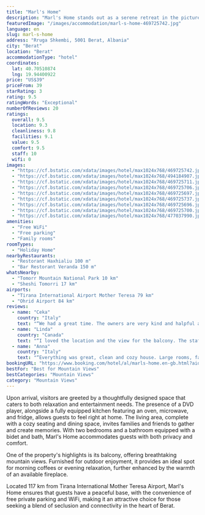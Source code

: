 ```yaml
---
title: "Marl's Home"
description: "Marl's Home stands out as a serene retreat in the picturesque city of Berat, offering guests a unique blend of comfort and convenience."
featuredImage: "/images/accommodation/marl-s-home-469725742.jpg"
language: en
slug: marl-s-home
address: "Rruga Shkembi, 5001 Berat, Albania"
city: "Berat"
location: "Berat"
accommodationType: "hotel"
coordinates:
  lat: 40.70510874
  lng: 19.94400922
price: "US$39"
priceFrom: 39
starRating: 3
rating: 9.5
ratingWords: "Exceptional"
numberOfReviews: 20
ratings:
  overall: 9.5
  location: 9.3
  cleanliness: 9.8
  facilities: 9.1
  value: 9.5
  comfort: 9.5
  staff: 10
  wifi: 0
images:
  - "https://cf.bstatic.com/xdata/images/hotel/max1024x768/469725742.jpg?k=40b9539a94933d6a19c526bad3717506b628a36b802972a9597b458bb3e53861&o=&hp=1"
  - "https://cf.bstatic.com/xdata/images/hotel/max1024x768/494184907.jpg?k=ff1e608fdfab3c49544709fde4efe75c41ec2dd60e2f2bf784a28dc9d4173bac&o=&hp=1"
  - "https://cf.bstatic.com/xdata/images/hotel/max1024x768/469725711.jpg?k=ff32dda19e9741754365a70c7c0e3405484ba77a0169bd8b1c789a37568d91f3&o=&hp=1"
  - "https://cf.bstatic.com/xdata/images/hotel/max1024x768/469725706.jpg?k=dbf3b89b79566959e85a49db7ceb4a245a4397961705d738deed24fecd96e254&o=&hp=1"
  - "https://cf.bstatic.com/xdata/images/hotel/max1024x768/469725697.jpg?k=ff310d2df927df4f371b868a4a6a2afc4172426a61f4a717261e3d6b8fc3833d&o=&hp=1"
  - "https://cf.bstatic.com/xdata/images/hotel/max1024x768/469725737.jpg?k=87018003491ee748442fdeacaff73e3001791412d89d73aa511bcfcbdc4a2ea4&o=&hp=1"
  - "https://cf.bstatic.com/xdata/images/hotel/max1024x768/469725696.jpg?k=067d6d1370e74ef52659299175261f8865755ed1ebc95448861000edb321154a&o=&hp=1"
  - "https://cf.bstatic.com/xdata/images/hotel/max1024x768/469725700.jpg?k=59961bb7159f8d9fd904d7727999d5bac9812462aff11e244b7b232f6af257d6&o=&hp=1"
  - "https://cf.bstatic.com/xdata/images/hotel/max1024x768/477037990.jpg?k=9ef9971a09ac93284145dbe3f41422556083600a33be3a55485e99f86d2a186e&o=&hp=1"
amenities:
  - "Free WiFi"
  - "Free parking"
  - "Family rooms"
roomTypes:
  - "Holiday Home"
nearbyRestaurants:
  - "Restorant Haxhialiu 100 m"
  - "Bar Restorant Veranda 150 m"
whatsNearby:
  - "Tomorr Mountain National Park 10 km"
  - "Sheshi Tomorri 17 km"
airports:
  - "Tirana International Airport Mother Teresa 79 km"
  - "Ohrid Airport 84 km"
reviews:
  - name: "Ceka"
    country: "Italy"
    text: "“We had a great time. The owners are very kind and halpful and the house is spacious and clean and very close to the city center.”"
  - name: "Linda"
    country: "Canada"
    text: "“I loved the location and the view for the balcony. The staff was friendly and very nice.”"
  - name: "Anna"
    country: "Italy"
    text: "“Everything was great, clean and cozy house. Large rooms, fantastic terrace”"
bookingURL: "https://www.booking.com/hotel/al/marls-home.en-gb.html?aid=8035640"
bestFor: "Best for Mountain Views"
bestCategories: "Mountain Views"
category: "Mountain Views"
---
```


Upon arrival, visitors are greeted by a thoughtfully designed space that caters to both relaxation and entertainment needs. The presence of a DVD player, alongside a fully equipped kitchen featuring an oven, microwave, and fridge, allows guests to feel right at home. The living area, complete with a cozy seating and dining space, invites families and friends to gather and create memories. With two bedrooms and a bathroom equipped with a bidet and bath, Marl's Home accommodates guests with both privacy and comfort.

One of the property's highlights is its balcony, offering breathtaking mountain views. Furnished for outdoor enjoyment, it provides an ideal spot for morning coffees or evening relaxation, further enhanced by the warmth of an available fireplace.

Located 117 km from Tirana International Mother Teresa Airport, Marl's Home ensures that guests have a peaceful base, with the convenience of free private parking and WiFi, making it an attractive choice for those seeking a blend of seclusion and connectivity in the heart of Berat.